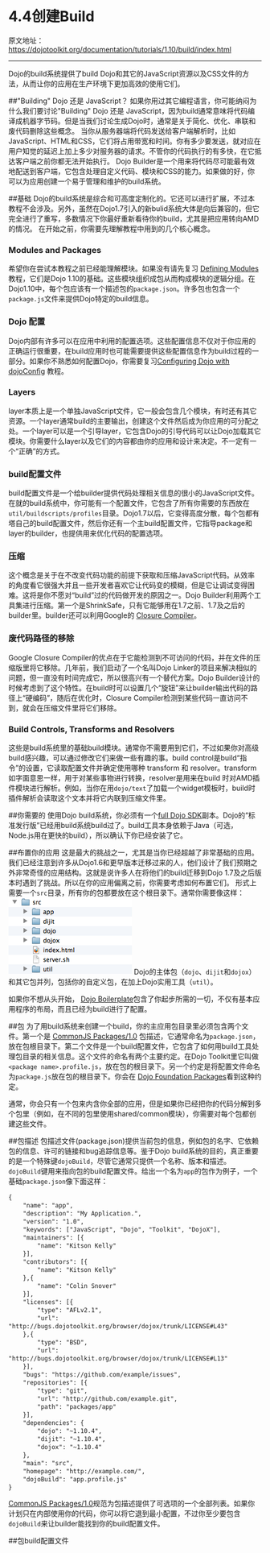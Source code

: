 # 4.4创建Build
原文地址：https://dojotoolkit.org/documentation/tutorials/1.10/build/index.html

----------

Dojo的build系统提供了build Dojo和其它的JavaScript资源以及CSS文件的方法，从而让你的应用在生产环境下更加高效的使用它们。

##"Building" Dojo 还是 JavaScript？
如果你用过其它编程语言，你可能纳闷为什么我们要讨论"Building" Dojo 还是 JavaScript，因为build通常意味将代码编译成机器字节码。但是当我们讨论生成Dojo时，通常是关于简化、优化、串联和废代码删除这些概念。
当你从服务器端将代码发送给客户端解析时，比如JavaScript、HTML和CSS，它们将占用带宽和时间。你有多少要发送，就对应在用户知觉的延迟上加上多少对服务器的请求。不管你的代码执行的有多快，在它抵达客户端之前你都无法开始执行。
Dojo Builder是一个用来将代码尽可能最有效地配送到客户端，它包含处理自定义代码、模块和CSS的能力。如果做的好，你可以为应用创建一个易于管理和维护的build系统。

##基础
Dojo的build系统是综合和可高度定制化的。它还可以进行扩展，不过本教程不会涉及。另外，虽然在Dojo1.7引入的新bulid系统大体是向后兼容的，但它完全进行了重写，多数情况下你最好重新看待你的build，尤其是把应用转向AMD的情况。
在开始之前，你需要先理解教程中用到的几个核心概念。

### Modules and Packages
希望你在尝试本教程之前已经能理解模块。如果没有请先复习 [Defining Modules](https://dojotoolkit.org/documentation/tutorials/1.10/modules/) 教程，它们是Dojo 1.10的基础。这些模块组织成包从而构成模块的逻辑分组。在Dojo1.10中，每个包应该有一个描述包的`package.json`。许多包也包含一个`package.js`文件来提供Dojo特定的build信息。

### Dojo 配置
 Dojo内部有许多可以在应用中利用的配置选项。这些配置信息不仅对于你应用的正确运行很重要，在build应用时也可能需要提供这些配置信息作为build过程的一部分。如果你不熟悉如何配置Dojo，你需要复习[Configuring Dojo with dojoConfig](https://dojotoolkit.org/documentation/tutorials/1.10/dojo_config/) 教程。

### Layers
layer本质上是一个单独JavaScript文件，它一般会包含几个模块，有时还有其它资源。一个layer通常build的主要输出，创建这个文件然后成为你应用的可分配之处。一个layer可以是一个引导layer，它包含Dojo的引导代码可以让Dojo加载其它模块。你需要什么layer以及它们的内容都由你的应用和设计来决定。不一定有一个“正确”的方式。

### build配置文件
build配置文件是一个给builder提供代码处理相关信息的很小的JavaScript文件。在就的build系统中，你可能有一个配置文件，它包含了所有你需要的东西放在`util/buildscripts/profiles`目录。Dojo1.7以后，它变得高度分散，每个包都有塔自己的build配置文件，然后你还有一个主build配置文件，它指导package和layer的builder，也提供用来优化代码的配置选项。

### 压缩
这个概念是关于在不改变代码功能的前提下获取和压缩JavaScript代码。从效率的角度看它很强大并且一些开发者喜欢它让代码变的模糊，但是它让调试变得困难。这将是你不愿对“build”过的代码做开发的原因之一。Dojo Builder利用两个工具集进行压缩。第一个是ShrinkSafe，只有它能够用在1.7之前、1.7及之后的builder里。builder还可以利用Google的 [Closure Compiler](https://developers.google.com/closure/compiler/)。

### 废代码路径的移除
Google Closure Compiler的优点在于它能检测到不可访问的代码，并在文件的压缩版里将它移除。几年前，我们启动了一个名叫Dojo Linker的项目来解决相似的问题，但一直没有时间完成它，所以很高兴有一个替代方案。Dojo Builder设计的时候考虑到了这个特性。在build时可以设置几个“旋钮”来让builder输出代码的路径上“硬编码”，随后在优化时，Closure Compiler检测到某些代码一直访问不到，就会在压缩文件里将它们移除。

### Build Controls, Transforms and Resolvers
这些是build系统里的基础build模块。通常你不需要用到它们，不过如果你对高级build感兴趣，可以通过修改它们来做一些有趣的事。build control是build“指令”的设置，它读取配置文件并确定使用哪种 transform 和 resolver。transform 如字面意思一样，用于对某些事物进行转换，resolver是用来在build 时对AMD插件模块进行解析。例如，当你在用`dojo/text`了加载一个widget模板时，build时插件解析会读取这个文本并将它内联到压缩文件里。

##你需要的
使用Dojo build系统，你必须有一个[full Dojo SDK](https://dojotoolkit.org/download/#sdk)副本。Dojo的“标准发行版”已经用build系统build过了。build工具本身依赖于Java（可选，Node.js用在更快的build），所以确认下你已经安装了它。

##布置你的应用
这是最大的挑战之一，尤其是当你已经超越了非常基础的应用。我们已经注意到许多从Dojo1.6和更早版本迁移过来的人，他们设计了我们预期之外非常奇怪的应用结构。这就是说许多人在将他们的build迁移到Dojo 1.7及之后版本时遇到了挑战。所以在你的应用偏离之前，你需要考虑如何布置它们。
形式上需要一个`src`目录，所有你的包都要放在这个根目录下。通常你需要像这样：
![](4.4file_list.png)
Dojo的主体包（`dojo`、`dijit`和`dojox`）和其它包并列，包括你的自定义包，在加上Dojo实用工具（`util`）。

如果你不想从头开始， [Dojo Boilerplate](https://github.com/csnover/dojo-boilerplate)包含了你起步所需的一切，不仅有基本应用程序的布局，而且已经为build进行了配置。

##包
为了用build系统来创建一个build，你的主应用包目录里必须包含两个文件。第一个是 [CommonJS Packages/1.0](http://wiki.commonjs.org/wiki/Packages/1.0)  包描述，它通常命名为`package.json`，放在包根目录下。第二个文件是一个build配置文件，它包含了如何用build工具处理包目录的相关信息。这个文件的命名有两个主要约定。在Dojo Toolkit里它叫做`<package name>.profile.js`，放在包的根目录下。另一个约定是将配置文件命名为`package.js`放在包的根目录下。你会在 [Dojo Foundation Packages](http://packages.dojofoundation.org/)看到这种约定。

通常，你会只有一个包来内含你全部的应用，但是如果你已经把你的代码分解到多个包里（例如，在不同的包里使用shared/common模块），你需要对每个包都创建这些文件。


##包描述 
包描述文件(package.json)提供当前包的信息，例如包的名字、它依赖包的信息、许可的链接和bug追踪信息等。鉴于Dojo build系统的目的，真正重要的是一个特殊键`dojoBuild`，尽管它通常只提供一个名称、版本和描述。`dojoBuild`键用来指向包的build配置文件。给出一个名为`app`的包作为例子，一个基础`package.json`像下面这样：
```
{
    "name": "app",
    "description": "My Application.",
    "version": "1.0",
    "keywords": ["JavaScript", "Dojo", "Toolkit", "DojoX"],
    "maintainers": [{
        "name": "Kitson Kelly"
    }],
    "contributors": [{
        "name": "Kitson Kelly"
    },{
        "name": "Colin Snover"
    }],
    "licenses": [{
        "type": "AFLv2.1",
        "url": "http://bugs.dojotoolkit.org/browser/dojox/trunk/LICENSE#L43"
    },{
        "type": "BSD",
        "url": "http://bugs.dojotoolkit.org/browser/dojox/trunk/LICENSE#L13"
    }],
    "bugs": "https://github.com/example/issues",
    "repositories": [{
        "type": "git",
        "url": "http://github.com/example.git",
        "path": "packages/app"
    }],
    "dependencies": {
        "dojo": "~1.10.4",
        "dijit": "~1.10.4",
        "dojox": "~1.10.4"
    },
    "main": "src",
    "homepage": "http://example.com/",
    "dojoBuild": "app.profile.js"
}
```
 [CommonJS Packages/1.0](http://wiki.commonjs.org/wiki/Packages/1.0)规范为包描述提供了可选项的一个全部列表。如果你计划只在内部使用你的代码，你可以将它退到最小配置，不过你至少要包含`dojoBuild`来让builder能找到你的build配置文件。

##包build配置文件

